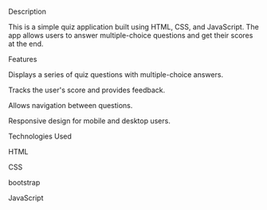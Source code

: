 Description

This is a simple quiz application built using HTML, CSS, and JavaScript. The app allows users to answer multiple-choice questions and get their scores at the end.

Features

Displays a series of quiz questions with multiple-choice answers.

Tracks the user's score and provides feedback.

Allows navigation between questions.

Responsive design for mobile and desktop users.

Technologies Used

HTML

CSS

bootstrap

JavaScript
